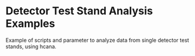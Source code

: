 Detector Test Stand Analysis Examples
=====================================

Example of scripts and parameter to analyze data from
single detector test stands, using hcana.
